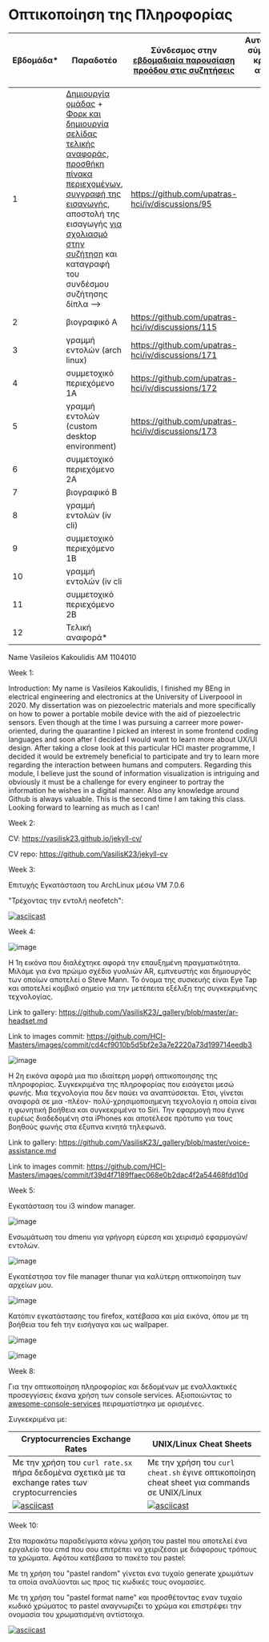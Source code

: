 # Οπτικοποίηση της Πληροφορίας


| Εβδομάδα* | Παραδοτέο | Σύνδεσμος στην [εβδομαδιαία παρουσίαση προόδου στις συζητήσεις](https://github.com/upatras-hci/iv/discussions/categories/show-and-tell) | Αυτοαξιολόγηση σύμφωνα με τα κριτήρια της αντίστοιχης άσκησης |
| --- | --- | --- | --- |
| 1 | [Δημιουργία ομάδας](https://courses-ionio.github.io/help/team/) + [Φορκ και δημιουργία σελίδας τελικής αναφοράς](https://courses-ionio.github.io/help/guide/), [προσθήκη πίνακα περιεχομένων](https://raw.githubusercontent.com/upatras-hci/iv/master/README.md), [συγγραφή της εισαγωγής](https://courses-ionio.github.io/help/intro/), αποστολή της εισαγωγής [για σχολιασμό στην συζήτηση](https://github.com/upatras-hci/iv/discussions/categories/show-and-tell) και καταγραφή του συνδέσμου συζήτησης δίπλα --> | https://github.com/upatras-hci/iv/discussions/95 |  |
| 2 | βιογραφικό Α | https://github.com/upatras-hci/iv/discussions/115| |
| 3 | γραμμή εντολών (arch linux) | https://github.com/upatras-hci/iv/discussions/171 | |
| 4 | συμμετοχικό περιεχόμενο 1A | https://github.com/upatras-hci/iv/discussions/172 | |
| 5 | γραμμή εντολών (custom desktop environment) | https://github.com/upatras-hci/iv/discussions/173 | |
| 6 | συμμετοχικό περιεχόμενο 2Α | | |
| 7 | βιογραφικό Β | | |
| 8 | γραμμή εντολών (iv cli) | | |
| 9 | συμμετοχικό περιεχόμενο 1Β | | |
| 10 | γραμμή εντολών (iv cli | | |
| 11 | συμμετοχικό περιεχόμενο 2Β | | |
| 12 | Τελική αναφορά* | | |

Name Vasileios Kakoulidis
AM 1104010


Week 1:

Introduction: My name is Vasileios Kakoulidis, I finished my BEng in electrical engineering and electronics at the University of Liverpoool in 2020. My dissertation was on piezoelectric materials and more specifically on how to power a portable mobile device with the aid of piezoelectric sensors. Even though at the time I was pursuing a carreer more power-oriented, during the quarantine I picked an interest in some frontend coding languages and soon after I decided I would want to learn more about UX/UI design. After taking a close look at this particular HCI master programme, I decided it would be extremely beneficial to participate and try to learn more regarding the interaction between humans and computers.
Regarding this module, I believe just the sound of information visualization is intriguing and obviously it must be a challenge for every engineer to portray the information he wishes in a digital manner. Also any knowledge around Github is always valuable.
This is the second time I am taking this class. Looking forward to learning as much as I can!


Week 2:

CV: https://vasilisk23.github.io/jekyll-cv/

CV repo: https://github.com/VasilisK23/jekyll-cv


Week 3:

Επιτυχής Εγκατάσταση του ArchLinux μέσω VM 7.0.6

"Τρέχοντας την εντολή neofetch":

[![asciicast](https://asciinema.org/a/35GsFz2LHsjNHzqhOukFhYLNs.svg)](https://asciinema.org/a/35GsFz2LHsjNHzqhOukFhYLNs)


Week 4:

![image](https://github.com/VasilisK23/iv/assets/115342571/0d602c69-158d-438e-b5a2-8ff2a5f70a7c)

Η 1η εικόνα που διαλέχτηκε αφορά την επαυξημένη πραγματικότητα. Μιλάμε για ένα πρώιμο σχέδιο γυαλιών AR, εμπνευστής και δημιουργός των οποίων αποτελεί ο Steve Mann. Το όνομα της συσκευής είναι Eye Tap και αποτελεί κομβικό σημείο για την μετέπειτα εξέλιξη της συγκεκριμένης τεχνολογίας.

Link to gallery: https://github.com/VasilisK23/_gallery/blob/master/ar-headset.md

Link to images commit: https://github.com/HCI-Masters/images/commit/cd4cf9010b5d5bf2e3a7e2220a73d199714eedb3


![image](https://github.com/VasilisK23/iv/assets/115342571/394864f8-daf2-476d-b585-61bb491c2428)

Η 2η εικόνα αφορά μια πιο ιδιαίτερη μορφή οπτικοποιησης της πληροφορίας. Συγκεκριμένα της πληροφορίας που εισάγεται μεσώ φωνής. Μια τεχνολογία που δεν παύει να αναπτύσσεται. Έτσι, γίνεται αναφορά σε μια -πλέον- πολύ-χρησιμοποιημενη τεχνολογία η οποία είναι η φωνητική βοήθεια και συγκεκριμένα το Siri. Την εφαρμογή που έγινε ευρέως διαδεδομένη στα iPhones και αποτέλεσε πρότυπο για τους βοηθούς φωνής στα έξυπνα κινητά τηλεφωνά.

Link to gallery: https://github.com/VasilisK23/_gallery/blob/master/voice-assistance.md

Link to images commit: https://github.com/HCI-Masters/images/commit/f39d4f7189ffaec068e0b2dac4f2a54468fdd10d


Week 5:

Εγκατάσταση του i3 window manager. 

![image](https://github.com/VasilisK23/iv/assets/115342571/de029d05-2cab-4293-86cd-d85309881b1f)


Ενσωμάτωση του dmenu για γρήγορη εύρεση και χειρισμό εφαρμογών/εντολών.

![image](https://github.com/VasilisK23/iv/assets/115342571/9a1ddff6-2a4a-4fd7-a930-683266e0e1bf)


Εγκατέστησα τον file manager thunar για καλύτερη οπτικοποίηση των αρχείων μου.

![image](https://github.com/VasilisK23/iv/assets/115342571/6a237f2b-d6c7-497c-a657-cac71c5180fe)


Κατόπιν εγκατάστασης του firefox, κατέβασα και μία εικόνα, όπου με τη βοήθεια του feh την εισήγαγα και ως wallpaper.

![image](https://github.com/VasilisK23/iv/assets/115342571/5009377e-d3d4-494b-afdd-0d43e81fdb47)

![image](https://github.com/VasilisK23/iv/assets/115342571/c72defcd-99e7-4714-b1c1-575d25b5d456)

Week 8:

Για την οπτικοποίηση πληροφορίας και δεδομένων με εναλλακτικές προσεγγίσεις έκανα χρήση των console services. Αξιοποιώντας το [awesome-console-services](https://github.com/chubin/awesome-console-services) πειραματίστηκα με ορισμένες.

Συγκεκριμένα με:

| Cryptocurrencies Exchange Rates | UNIX/Linux Cheat Sheets |
| --- | --- | 
| Με την χρήση του `curl rate.sx` πήρα δεδομένα σχετικά με τα exchange rates των cryptocurrencies | Με την χρήση του `curl cheat.sh` έγινε οπτικοποίηση cheat sheet για commands σε UNIX/Linux |
|[![asciicast](https://asciinema.org/a/Y99W3snji4Tjbr7ehu5TAdvxM.svg)](https://asciinema.org/a/Y99W3snji4Tjbr7ehu5TAdvxM)| [![asciicast](https://asciinema.org/a/uOyTN0gcb1edgpSt54rew7xm5.svg)](https://asciinema.org/a/uOyTN0gcb1edgpSt54rew7xm5) |

Week 10:

Στα παρακάτω παραδείγματα κάνω χρήση του pastel που αποτελεί ένα εργαλείο του cmd που σου επιτρέπει να χειριζέσαι με διάφορους τρόπους τα χρώματα. Αφότου κατέβασα το πακέτο του pastel:

Με τη χρήση του "pastel random" γίνεται ενα τυχαίο generate χρωμάτων τα οποία αναλύονται ως προς τις κωδικές τους ονομασίες.

Με τη χρήση του "pastel format name" και προσθέτοντας εναν τυχαίο κωδικό χρώματος το pastel αναγνωριζει το χρώμα και επιστρέφει την ονομασία του χρωματισμένη αντίστοιχα.

[![asciicast](https://asciinema.org/a/pYAzJnoMm0mBWxDNbRVgJwEtr.svg)](https://asciinema.org/a/pYAzJnoMm0mBWxDNbRVgJwEtr)



